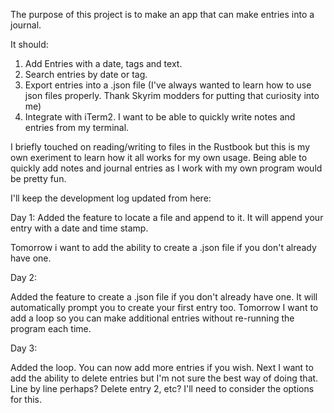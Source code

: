 The purpose of this project is to make an app that can make entries into a journal.

It should:

1) Add Entries with a date, tags and text.
2) Search entries by date or tag.
3) Export entries into a .json file (I've always wanted to learn how to use json files properly. Thank Skyrim modders for putting that curiosity into me)
4) Integrate with iTerm2. I want to be able to quickly write notes and entries from my terminal.

I briefly touched on reading/writing to files in the Rustbook but this is my own exeriment to learn how it all works for my own usage. Being able to quickly add notes and journal entries as I work with my own program would be pretty fun. 

I'll keep the development log updated from here:

Day 1:
Added the feature to locate a file and append to it. It will append your entry with a date and time stamp.

Tomorrow i want to add the ability to create a .json file if you don't already have one. 

Day 2:

Added the feature to create a .json file if you don't already have one. It will automatically prompt you to create your first entry too. Tomorrow I want to add a loop so you can make additional entries without re-running the program each time.

Day 3:

Added the loop. You can now add more entries if you wish. Next I want to add the ability to delete entries but I'm not sure the best way of doing that. Line by line perhaps? Delete entry 2, etc? I'll need to consider the options for this.